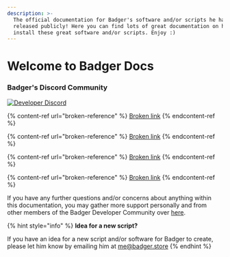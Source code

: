 ```yaml
---
description: >-
  The official documentation for Badger's software and/or scripts he has
  released publicly! Here you can find lots of great documentation on how to
  install these great software and/or scripts. Enjoy :)
---
```


# Welcome to Badger Docs

### Badger's Discord Community

[![Developer Discord](https://discordapp.com/api/guilds/597445834153525298/widget.png?style=banner4)](https://discord.com/invite/WjB5VFz)

{% content-ref url="broken-reference" %}
[Broken link](broken-reference)
{% endcontent-ref %}

{% content-ref url="broken-reference" %}
[Broken link](broken-reference)
{% endcontent-ref %}

{% content-ref url="broken-reference" %}
[Broken link](broken-reference)
{% endcontent-ref %}

{% content-ref url="broken-reference" %}
[Broken link](broken-reference)
{% endcontent-ref %}

If you have any further questions and/or concerns about anything within this documentation, you may gather more support personally and from other members of the Badger Developer Community over [here](https://discord.gg/Rmzgwpn).

{% hint style="info" %}
**Idea for a new script?**

If you have an idea for a new script and/or software for Badger to create, please let him know by emailing him at [me@badger.store](mailto:me@badger.store)
{% endhint %}

